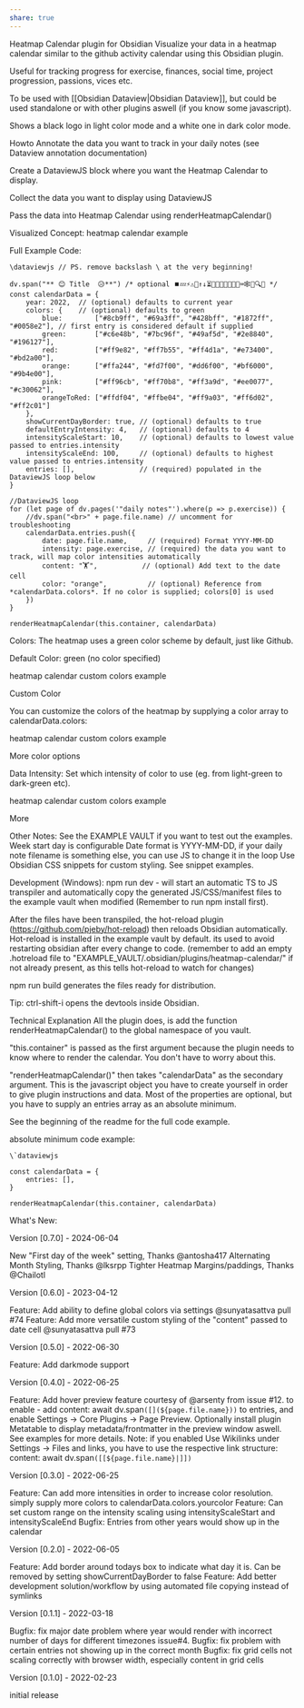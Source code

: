 ```yaml
---
share: true
---
```

Heatmap Calendar plugin for Obsidian
Visualize your data in a heatmap calendar similar to the github activity calendar using this Obsidian plugin.

Useful for tracking progress for exercise, finances, social time, project progression, passions, vices etc.

To be used with [[Obsidian Dataview|Obsidian Dataview]], but could be used standalone or with other plugins aswell (if you know some javascript).

Shows a black logo in light color mode and a white one in dark color mode.

 

Howto
Annotate the data you want to track in your daily notes (see Dataview annotation documentation)

Create a DataviewJS block where you want the Heatmap Calendar to display.

Collect the data you want to display using DataviewJS

Pass the data into Heatmap Calendar using renderHeatmapCalendar()

 

Visualized Concept:
heatmap calendar example

Full Example Code:
```
\dataviewjs // PS. remove backslash \ at the very beginning!

dv.span("** 😊 Title  😥**") /* optional ⏹️💤⚡⚠🧩↑↓⏳📔💾📁📝🔄📝🔀⌨️🕸️📅🔍✨ */
const calendarData = {
	year: 2022,  // (optional) defaults to current year
	colors: {    // (optional) defaults to green
		blue:        ["#8cb9ff", "#69a3ff", "#428bff", "#1872ff", "#0058e2"], // first entry is considered default if supplied
		green:       ["#c6e48b", "#7bc96f", "#49af5d", "#2e8840", "#196127"],
		red:         ["#ff9e82", "#ff7b55", "#ff4d1a", "#e73400", "#bd2a00"],
		orange:      ["#ffa244", "#fd7f00", "#dd6f00", "#bf6000", "#9b4e00"],
		pink:        ["#ff96cb", "#ff70b8", "#ff3a9d", "#ee0077", "#c30062"],
		orangeToRed: ["#ffdf04", "#ffbe04", "#ff9a03", "#ff6d02", "#ff2c01"]
	},
	showCurrentDayBorder: true, // (optional) defaults to true
	defaultEntryIntensity: 4,   // (optional) defaults to 4
	intensityScaleStart: 10,    // (optional) defaults to lowest value passed to entries.intensity
	intensityScaleEnd: 100,     // (optional) defaults to highest value passed to entries.intensity
	entries: [],                // (required) populated in the DataviewJS loop below
}

//DataviewJS loop
for (let page of dv.pages('"daily notes"').where(p => p.exercise)) {
	//dv.span("<br>" + page.file.name) // uncomment for troubleshooting
	calendarData.entries.push({
		date: page.file.name,     // (required) Format YYYY-MM-DD
		intensity: page.exercise, // (required) the data you want to track, will map color intensities automatically
		content: "🏋️",           // (optional) Add text to the date cell
		color: "orange",          // (optional) Reference from *calendarData.colors*. If no color is supplied; colors[0] is used
	})
}

renderHeatmapCalendar(this.container, calendarData)
```
 

Colors:
The heatmap uses a green color scheme by default, just like Github.

Default Color: green (no color specified)

heatmap calendar custom colors example

 

Custom Color

You can customize the colors of the heatmap by supplying a color array to calendarData.colors:

heatmap calendar custom colors example

 

More color options
 

Data Intensity:
Set which intensity of color to use (eg. from light-green to dark-green etc).

heatmap calendar custom colors example

More
 

Other Notes:
See the EXAMPLE VAULT if you want to test out the examples.
Week start day is configurable
Date format is YYYY-MM-DD, if your daily note filename is something else, you can use JS to change it in the loop
Use Obsidian CSS snippets for custom styling. See snippet examples.
 

Development (Windows):
npm run dev - will start an automatic TS to JS transpiler and automatically copy the generated JS/CSS/manifest files to the example vault when modified (Remember to run npm install first).

After the files have been transpiled, the hot-reload plugin (https://github.com/pjeby/hot-reload) then reloads Obsidian automatically.
Hot-reload is installed in the example vault by default. its used to avoid restarting obsidian after every change to code.
(remember to add an empty .hotreload file to "EXAMPLE_VAULT/.obsidian/plugins/heatmap-calendar/" if not already present, as this tells hot-reload to watch for changes)

npm run build generates the files ready for distribution.

 

Tip: ctrl-shift-i opens the devtools inside Obsidian.

 

Technical Explanation
All the plugin does, is add the function renderHeatmapCalendar() to the global namespace of you vault.

"this.container" is passed as the first argument because the plugin needs to know where to render the calendar. You don't have to worry about this.

"renderHeatmapCalendar()" then takes "calendarData" as the secondary argument. This is the javascript object you have to create yourself in order to give plugin instructions and data. Most of the properties are optional, but you have to supply an entries array as an absolute minimum.

See the beginning of the readme for the full code example.

absolute minimum code example:

```
\`dataviewjs

const calendarData = {
    entries: [],                
}

renderHeatmapCalendar(this.container, calendarData)

```

 


What's New:

Version [0.7.0] - 2024-06-04

New "First day of the week" setting, Thanks @antosha417
Alternating Month Styling, Thanks @lksrpp
Tighter Heatmap Margins/paddings, Thanks @Chailotl

Version [0.6.0] - 2023-04-12

Feature: Add ability to define global colors via settings @sunyatasattva pull #74
Feature: Add more versatile custom styling of the "content" passed to date cell @sunyatasattva pull #73

Version [0.5.0] - 2022-06-30

Feature: Add darkmode support

Version [0.4.0] - 2022-06-25

Feature: Add hover preview feature courtesy of @arsenty from issue #12.
to enable - add content: await dv.span`([](${page.file.name}))` to entries, and enable Settings -> Core Plugins -> Page Preview.
Optionally install plugin Metatable to display metadata/frontmatter in the preview window aswell.
See examples for more details. Note: if you enabled Use Wikilinks under Settings -> Files and links, you have to use the respective link structure: content: await dv.span`([[${page.file.name}|]])`

Version [0.3.0] - 2022-06-25

Feature: Can add more intensities in order to increase color resolution. simply supply more colors to calendarData.colors.yourcolor
Feature: Can set custom range on the intensity scaling using intensityScaleStart and intensityScaleEnd
Bugfix: Entries from other years would show up in the calendar

Version [0.2.0] - 2022-06-05

Feature: Add border around todays box to indicate what day it is. Can be removed by setting showCurrentDayBorder to false
Feature: Add better development solution/workflow by using automated file copying instead of symlinks

Version [0.1.1] - 2022-03-18

Bugfix: fix major date problem where year would render with incorrect number of days for different timezones issue#4.
Bugfix: fix problem with certain entries not showing up in the correct month
Bugfix: fix grid cells not scaling correctly with browser width, especially content in grid cells

Version [0.1.0] - 2022-02-23

initial release